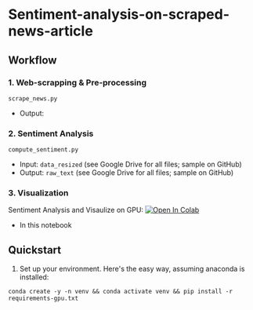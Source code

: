 # Sentiment-analysis-on-scraped-news-article

## Workflow

### 1. Web-scrapping & Pre-processing

`scrape_news.py`

- Output:

### 2. Sentiment Analysis

`compute_sentiment.py`

- Input: `data_resized` (see Google Drive for all files; sample on GitHub)
- Output: `raw_text` (see Google Drive for all files; sample on GitHub)

### 3. Visualization

Sentiment Analysis and Visaulize on GPU: [![Open In Colab](https://colab.research.google.com/assets/colab-badge.svg)](https://colab.research.google.com//https://github.com/alexdseo/Sentiment-analysis-on-scraped-news-article/blob/master/Sentiment_Analysis_gpu.ipynb)

- In this notebook 

## Quickstart

1. Set up your environment. Here's the easy way, assuming anaconda is installed:

```
conda create -y -n venv && conda activate venv && pip install -r requirements-gpu.txt
```
